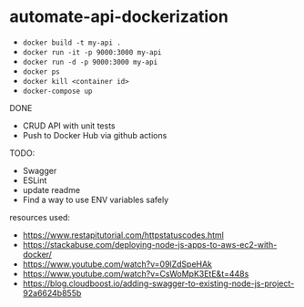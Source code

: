 # automate-api-dockerization

* `docker build -t my-api .`
* `docker run -it -p 9000:3000 my-api`
* `docker run -d -p 9000:3000 my-api`
* `docker ps`
* `docker kill <container id>`
* `docker-compose up`

DONE
* CRUD API with unit tests
* Push to Docker Hub via github actions

TODO:
* Swagger
* ESLint
* update readme
* Find a way to use ENV variables safely

resources used:
* https://www.restapitutorial.com/httpstatuscodes.html
* https://stackabuse.com/deploying-node-js-apps-to-aws-ec2-with-docker/
* https://www.youtube.com/watch?v=09lZdSpeHAk
* https://www.youtube.com/watch?v=CsWoMpK3EtE&t=448s
* https://blog.cloudboost.io/adding-swagger-to-existing-node-js-project-92a6624b855b
